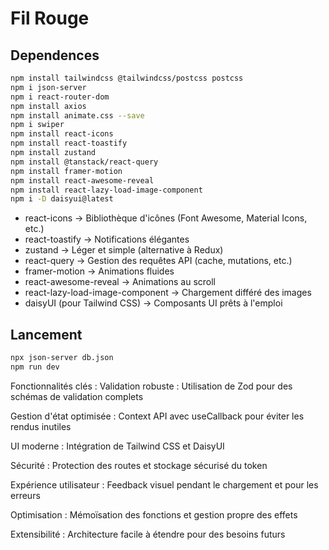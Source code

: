 # Fil Rouge

## Dependences
```bash
npm install tailwindcss @tailwindcss/postcss postcss
npm i json-server  
npm i react-router-dom
npm install axios 
npm install animate.css --save
npm i swiper
npm install react-icons
npm install react-toastify
npm install zustand
npm install @tanstack/react-query
npm install framer-motion
npm install react-awesome-reveal
npm install react-lazy-load-image-component
npm i -D daisyui@latest
```

- react-icons → Bibliothèque d'icônes (Font Awesome, Material Icons, etc.)
- react-toastify → Notifications élégantes
- zustand → Léger et simple (alternative à Redux)
- react-query → Gestion des requêtes API (cache, mutations, etc.)
- framer-motion → Animations fluides
- react-awesome-reveal → Animations au scroll
- react-lazy-load-image-component → Chargement différé des images
- daisyUI (pour Tailwind CSS) → Composants UI prêts à l'emploi

## Lancement
```bash
npx json-server db.json
npm run dev
```

Fonctionnalités clés :
Validation robuste : Utilisation de Zod pour des schémas de validation complets

Gestion d'état optimisée : Context API avec useCallback pour éviter les rendus inutiles

UI moderne : Intégration de Tailwind CSS et DaisyUI

Sécurité : Protection des routes et stockage sécurisé du token

Expérience utilisateur : Feedback visuel pendant le chargement et pour les erreurs

Optimisation : Mémoïsation des fonctions et gestion propre des effets

Extensibilité : Architecture facile à étendre pour des besoins futurs